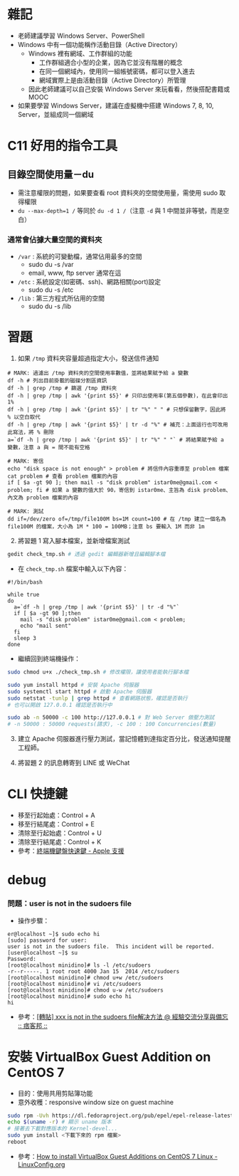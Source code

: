# 雜記
* 老師建議學習 Windows Server、PowerShell
* Windows 中有一個功能稱作活動目錄（Active Directory）
    * Windows 裡有網域、工作群組的功能
        * 工作群組適合小型的企業，因為它並沒有階層的概念
        * 在同一個網域內，使用同一組帳號密碼，都可以登入進去
        * 網域實際上是由活動目錄（Active Directory）所管理
    * 因此老師建議可以自己安裝 Windows Server 來玩看看，然後搭配書籍或 MOOC
* 如果要學習 Windows Server，建議在虛擬機中搭建 Windows 7, 8, 10, Server，並組成同一個網域

# C11 好用的指令工具
## 目錄空間使用量－du
* 需注意權限的問題，如果要查看 root 資料夾的空間使用量，需使用 sudo 取得權限
* `du --max-depth=1 /` 等同於 `du -d 1 /`（注意 `-d` 與 1 中間並非等號，而是空白）

### 通常會佔據大量空間的資料夾
* `/var` : 系統的可變動檔，通常佔用最多的空間
    * sudo du -s /var
    * email, www, ftp server 通常在這
* `/etc` : 系統設定(如密碼、ssh)、網路相關(port)設定
    * sudo du -s /etc
* `/lib` : 第三方程式所佔用的空間
    * sudo du -s /lib

# 習題
1. 如果 `/tmp` 資料夾容量超過指定大小，發送信件通知
```shell
# MARK: 過濾出 /tmp 資料夾的空間使用率數值，並將結果賦予給 a 變數
df -h # 列出目前掛載的磁碟分割區資訊
df -h | grep /tmp # 篩選 /tmp 資料夾
df -h | grep /tmp | awk '{print $5}' # 只印出使用率(第五個參數)，在此會印出 1%
df -h | grep /tmp | awk '{print $5}' | tr "%" " " # 只想保留數字，因此將 % 以空白取代
df -h | grep /tmp | awk '{print $5}' | tr -d "%" # 補充：上面這行也可改用此寫法，將 % 刪除
a=`df -h | grep /tmp | awk '{print $5}' | tr "%" " "` # 將結果賦予給 a 變數，注意 a 與 = 間不能有空格

# MARK: 寄信
echo "disk space is not enough" > problem # 將信件內容重導至 problem 檔案
cat problem # 查看 problem 檔案的內容
if [ $a -gt 90 ]; then mail -s "disk problem" istar0me@gmail.com < problem; fi # 如果 a 變數的值大於 90，寄信到 istar0me、主旨為 disk problem、內文為 problem 檔案的內容

# MARK: 測試
dd if=/dev/zero of=/tmp/file100M bs=1M count=100 # 在 /tmp 建立一個名為 file100M 的檔案，大小為 1M * 100 = 100MB；注意 bs 要輸入 1M 而非 1m
```

2. 將習題 1 寫入腳本檔案，並新增檔案測試
```bash
gedit check_tmp.sh # 透過 gedit 編輯器新增且編輯腳本檔
```
* 在 `check_tmp.sh` 檔案中輸入以下內容：
```shell
#!/bin/bash

while true
do
  a=`df -h | grep /tmp | awk '{print $5}' | tr -d "%"`
  if [ $a -gt 90 ];then
    mail -s "disk problem" istar0me@gmail.com < problem;
    echo "mail sent"
  fi
  sleep 3
done
```

* 繼續回到終端機操作：
```bash
sudo chmod u+x ./check_tmp.sh # 修改權限，讓使用者能執行腳本檔

sudo yum install httpd # 安裝 Apache 伺服器
sudo systemctl start httpd # 啟動 Apache 伺服器
sudo netstat -tunlp | grep httpd # 查看網路狀態，確認是否執行
# 也可以開啟 127.0.0.1 確認是否執行中

sudo ab -n 50000 -c 100 http://127.0.0.1 # 對 Web Server 做壓力測試
# -n 50000 : 50000 requests(請求), -c 100 : 100 Concurrencies(數量)
```

3. 建立 Apache 伺服器進行壓力測試，當記憶體到達指定百分比，發送通知提醒工程師。

4. 將習題 2 的訊息轉寄到 LINE 或 WeChat

# CLI 快捷鍵
* 移至行起始處：Control + A
* 移至行結尾處：Control + E
* 清除至行起始處：Control + U
* 清除至行結尾處：Control + K
* 參考：[終端機鍵盤快速鍵 - Apple 支援](https://support.apple.com/zh-tw/guide/terminal/trmlshtcts/mac)

# debug
### 問題：user is not in the sudoers file
* 操作步驟：
```
er@localhost ~]$ sudo echo hi
[sudo] password for user: 
user is not in the sudoers file.  This incident will be reported.
[user@localhost ~]$ su
Password: 
[root@localhost minidino]# ls -l /etc/sudoers
-r--r-----. 1 root root 4000 Jan 15  2014 /etc/sudoers
[root@localhost minidino]# chmod u+w /etc/sudoers
[root@localhost minidino]# vi /etc/sudoers
[root@localhost minidino]# chmod u-w /etc/sudoers
[root@localhost minidino]# sudo echo hi
hi
```
* 參考：[[轉貼] xxx is not in the sudoers file解决方法 @ 經驗交流分享與備忘 :: 痞客邦 ::](http://uiop7890.pixnet.net/blog/post/29385923-%5B%E8%BD%89%E8%B2%BC%5D-xxx-is-not-in-the-sudoers-file%E8%A7%A3%E5%86%B3%E6%96%B9%E6%B3%95)

# 安裝 VirtualBox Guest Addition on CentOS 7
* 目的：使用共用剪貼簿功能
* 意外收穫：responsive window size on guest machine
```bash
sudo rpm -Uvh https://dl.fedoraproject.org/pub/epel/epel-release-latest-7.noarch.rpm
echo $(uname -r) # 顯示 uname 版本
# 接著去下載對應版本的 Kernel-devel...
sudo yum install <下載下來的 rpm 檔案>
reboot
```
* 參考：[How to install VirtualBox Guest Additions on CentOS 7 Linux - LinuxConfig.org](https://linuxconfig.org/how-to-install-virtualbox-guest-additions-on-centos-7-linux)